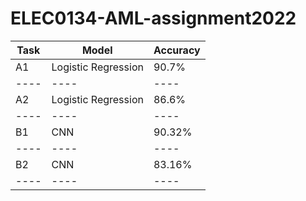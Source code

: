 # ELEC0134-AML-assignment2022

| Task | Model | Accuracy |
| ---- | ---- | ---- |
| A1 | Logistic Regression | 90.7% |
| ---- | ---- | ---- |
| A2 | Logistic Regression | 86.6% |
| ---- | ---- | ---- |
| B1 | CNN | 90.32% |
| ---- | ---- | ---- |
| B2 | CNN | 83.16% |
| ---- | ---- | ---- |
